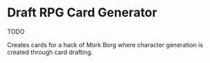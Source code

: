 # Draft RPG Card Generator

TODO

Creates cards for a hack of Mork Borg where character generation is created through card drafting.

